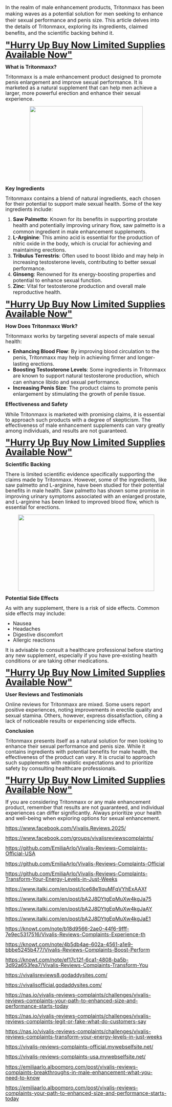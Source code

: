 <p><span style="font-size: 12pt;">In the realm
of male enhancement products, Tritonmaxx has been making waves as a potential
solution for men seeking to enhance their sexual performance and penis size.
This article delves into the details of Tritonmaxx, exploring its ingredients,
claimed benefits, and the scientific backing behind it.</span></p>

<p class="MsoNormal"><b><span style="font-size: 21pt; line-height: 107%;"><a href="https://nutraleafs.com/Tritonmaxx" rel="nofollow" target="_blank">"Hurry
Up Buy Now Limited Supplies Available Now"</a><o:p></o:p></span></b></p>

<p class="MsoNormal"><b><span style="font-size: 12pt; line-height: 107%;">What is
Tritonmaxx?<o:p></o:p></span></b></p>

<p class="MsoNormal"><span style="font-size: 12pt; line-height: 107%;">Tritonmaxx
is a male enhancement product designed to promote penis enlargement and improve
sexual performance. It is marketed as a natural supplement that can help men
achieve a larger, more powerful erection and enhance their sexual experience.</span></p><div class="separator" style="clear: both; text-align: center;"><a href="https://nutraleafs.com/Tritonmaxx" rel="nofollow" style="margin-left: 1em; margin-right: 1em;" target="_blank"><img border="0" data-original-height="183" data-original-width="275" height="235" src="https://blogger.googleusercontent.com/img/b/R29vZ2xl/AVvXsEheIUI-pWwt4T_kHh_T4twPp2QxqmPgFS-XvmR5HsFKUvGZ-TMNNbS588d4P2HsE5DBG10eWZAbc3EogyHqyjM9eICnZnuS3jnAdchVQ1eTshEcM94zVh-cL4VXhSiHZyZxLFp6tlLGrdVroyhHEQM5TviayBav4tDX-bCIzPcrLMKr_9CKbBfASB4XzHqR/w353-h235/Male%20Enhancement%2020.jpeg" width="353" /></a></div><o:p></o:p><p></p>

<p class="MsoNormal"><b><span style="font-size: 12pt; line-height: 107%;">Key
Ingredients<o:p></o:p></span></b></p>

<p class="MsoNormal"><span style="font-size: 12pt; line-height: 107%;">Tritonmaxx
contains a blend of natural ingredients, each chosen for their potential to
support male sexual health. Some of the key ingredients include:<o:p></o:p></span></p>

<ol start="1" style="margin-top: 0cm;" type="1">
 <li class="MsoNormal" style="mso-list: l1 level1 lfo1; tab-stops: list 36.0pt;"><b><span style="font-size: 12pt; line-height: 107%;">Saw Palmetto</span></b><span style="font-size: 12pt; line-height: 107%;">: Known for its benefits in
     supporting prostate health and potentially improving urinary flow, saw
     palmetto is a common ingredient in male enhancement supplements.<o:p></o:p></span></li>
 <li class="MsoNormal" style="mso-list: l1 level1 lfo1; tab-stops: list 36.0pt;"><b><span style="font-size: 12pt; line-height: 107%;">L-Arginine</span></b><span style="font-size: 12pt; line-height: 107%;">: This amino acid is essential
     for the production of nitric oxide in the body, which is crucial for
     achieving and maintaining erections.<o:p></o:p></span></li>
 <li class="MsoNormal" style="mso-list: l1 level1 lfo1; tab-stops: list 36.0pt;"><b><span style="font-size: 12pt; line-height: 107%;">Tribulus Terrestris</span></b><span style="font-size: 12pt; line-height: 107%;">: Often used to boost libido and
     may help in increasing testosterone levels, contributing to better sexual
     performance.<o:p></o:p></span></li>
 <li class="MsoNormal" style="mso-list: l1 level1 lfo1; tab-stops: list 36.0pt;"><b><span style="font-size: 12pt; line-height: 107%;">Ginseng</span></b><span style="font-size: 12pt; line-height: 107%;">: Renowned for its
     energy-boosting properties and potential to enhance sexual function.<o:p></o:p></span></li>
 <li class="MsoNormal" style="mso-list: l1 level1 lfo1; tab-stops: list 36.0pt;"><b><span style="font-size: 12pt; line-height: 107%;">Zinc</span></b><span style="font-size: 12pt; line-height: 107%;">: Vital for testosterone
     production and overall male reproductive health.<o:p></o:p></span></li>
</ol>

<p class="MsoNormal"><b><span style="font-size: 21pt; line-height: 29.96px;"><a href="https://nutraleafs.com/Tritonmaxx" rel="nofollow" target="_blank">"Hurry Up Buy Now Limited Supplies Available Now"</a></span></b></p><p class="MsoNormal"><b><span style="font-size: 12pt; line-height: 107%;">How Does
Tritonmaxx Work?<o:p></o:p></span></b></p>

<p class="MsoNormal"><span style="font-size: 12pt; line-height: 107%;">Tritonmaxx
works by targeting several aspects of male sexual health:<o:p></o:p></span></p>

<ul style="margin-top: 0cm;" type="disc">
 <li class="MsoNormal" style="mso-list: l2 level1 lfo2; tab-stops: list 36.0pt;"><b><span style="font-size: 12pt; line-height: 107%;">Enhancing Blood Flow</span></b><span style="font-size: 12pt; line-height: 107%;">: By improving blood circulation
     to the penis, Tritonmaxx may help in achieving firmer and longer-lasting
     erections.<o:p></o:p></span></li>
 <li class="MsoNormal" style="mso-list: l2 level1 lfo2; tab-stops: list 36.0pt;"><b><span style="font-size: 12pt; line-height: 107%;">Boosting Testosterone Levels</span></b><span style="font-size: 12pt; line-height: 107%;">: Some ingredients in Tritonmaxx
     are known to support natural testosterone production, which can enhance
     libido and sexual performance.<o:p></o:p></span></li>
 <li class="MsoNormal" style="mso-list: l2 level1 lfo2; tab-stops: list 36.0pt;"><b><span style="font-size: 12pt; line-height: 107%;">Increasing Penis Size</span></b><span style="font-size: 12pt; line-height: 107%;">: The product claims to promote
     penis enlargement by stimulating the growth of penile tissue.<o:p></o:p></span></li>
</ul>

<p class="MsoNormal"><b><span style="font-size: 12pt; line-height: 107%;">Effectiveness
and Safety<o:p></o:p></span></b></p>

<p class="MsoNormal"><span style="font-size: 12pt; line-height: 107%;">While
Tritonmaxx is marketed with promising claims, it is essential to approach such
products with a degree of skepticism. The effectiveness of male enhancement
supplements can vary greatly among individuals, and results are not guaranteed.<o:p></o:p></span></p>

<p class="MsoNormal"><b><span style="font-size: 21pt; line-height: 29.96px;"><a href="https://nutraleafs.com/Tritonmaxx" rel="nofollow" target="_blank">"Hurry Up Buy Now Limited Supplies Available Now"</a></span></b></p><p class="MsoNormal"><b><span style="font-size: 12pt; line-height: 107%;">Scientific
Backing<o:p></o:p></span></b></p>

<p class="MsoNormal"><span style="font-size: 12pt; line-height: 107%;">There is
limited scientific evidence specifically supporting the claims made by
Tritonmaxx. However, some of the ingredients, like saw palmetto and L-arginine,
have been studied for their potential benefits in male health. Saw palmetto has
shown some promise in improving urinary symptoms associated with an enlarged
prostate, and L-arginine has been linked to improved blood flow, which is
essential for erections.</span></p><div class="separator" style="clear: both; text-align: center;"><a href="https://nutraleafs.com/Tritonmaxx" rel="nofollow" style="margin-left: 1em; margin-right: 1em;" target="_blank"><img border="0" data-original-height="720" data-original-width="1280" height="239" src="https://blogger.googleusercontent.com/img/b/R29vZ2xl/AVvXsEiLUR4hpjDD00RIzIhYosRyJZ4pjGZXHZXyIAmnHUo-6ABzIP6PU8sXpdsaKjfELK17XqMQGvEH87HdH2W7CxLUwE5mvDf1rS3v5-7c0QvXkrzFmwWpmChyOQJXYsmZZRZjvq64CpYnDzmY8D-dQeNu5f4Q2jnJtoC5kNe97XIz7aggxhNceWRMJlx7am9n/w425-h239/Male%20Enhancement%2014.webp" width="425" /></a></div><o:p></o:p><p></p>

<p class="MsoNormal"><b><span style="font-size: 12pt; line-height: 107%;">Potential
Side Effects<o:p></o:p></span></b></p>

<p class="MsoNormal"><span style="font-size: 12pt; line-height: 107%;">As with any
supplement, there is a risk of side effects. Common side effects may include:<o:p></o:p></span></p>

<ul style="margin-top: 0cm;" type="disc">
 <li class="MsoNormal" style="mso-list: l0 level1 lfo3; tab-stops: list 36.0pt;"><span style="font-size: 12pt; line-height: 107%;">Nausea<o:p></o:p></span></li>
 <li class="MsoNormal" style="mso-list: l0 level1 lfo3; tab-stops: list 36.0pt;"><span style="font-size: 12pt; line-height: 107%;">Headaches<o:p></o:p></span></li>
 <li class="MsoNormal" style="mso-list: l0 level1 lfo3; tab-stops: list 36.0pt;"><span style="font-size: 12pt; line-height: 107%;">Digestive discomfort<o:p></o:p></span></li>
 <li class="MsoNormal" style="mso-list: l0 level1 lfo3; tab-stops: list 36.0pt;"><span style="font-size: 12pt; line-height: 107%;">Allergic reactions<o:p></o:p></span></li>
</ul>

<p class="MsoNormal"><span style="font-size: 12pt; line-height: 107%;">It is
advisable to consult a healthcare professional before starting any new
supplement, especially if you have pre-existing health conditions or are taking
other medications.<o:p></o:p></span></p>

<p class="MsoNormal"><b><span style="font-size: 21pt; line-height: 29.96px;"><a href="https://nutraleafs.com/Tritonmaxx" rel="nofollow" target="_blank">"Hurry Up Buy Now Limited Supplies Available Now"</a></span></b></p><p class="MsoNormal"><b><span style="font-size: 12pt; line-height: 107%;">User
Reviews and Testimonials<o:p></o:p></span></b></p>

<p class="MsoNormal"><span style="font-size: 12pt; line-height: 107%;">Online
reviews for Tritonmaxx are mixed. Some users report positive experiences,
noting improvements in erectile quality and sexual stamina. Others, however,
express dissatisfaction, citing a lack of noticeable results or experiencing
side effects.<o:p></o:p></span></p>

<p class="MsoNormal"><b><span style="font-size: 12pt; line-height: 107%;">Conclusion<o:p></o:p></span></b></p>

<p class="MsoNormal"><span style="font-size: 12pt; line-height: 107%;">Tritonmaxx
presents itself as a natural solution for men looking to enhance their sexual
performance and penis size. While it contains ingredients with potential
benefits for male health, the effectiveness of the product can vary. It is
crucial to approach such supplements with realistic expectations and to
prioritize safety by consulting healthcare professionals.<o:p></o:p></span></p>

<p class="MsoNormal"><span style="font-size: 12pt; line-height: 107%;"><b style="font-size: medium;"><span style="font-size: 21pt; line-height: 29.96px;"><a href="https://nutraleafs.com/Tritonmaxx" rel="nofollow" target="_blank">"Hurry Up Buy Now Limited Supplies Available Now"</a></span></b></span></p><p class="MsoNormal"><span style="font-size: 12pt; line-height: 107%;">If you are
considering Tritonmaxx or any male enhancement product, remember that results
are not guaranteed, and individual experiences can differ significantly. Always
prioritize your health and well-being when exploring options for sexual
enhancement.<o:p></o:p></span></p>

<p class="MsoNormal"><span style="font-size: 12pt; line-height: 107%;"><a href="https://www.facebook.com/Vivalis.Reviews.2025/">https://www.facebook.com/Vivalis.Reviews.2025/</a>
<o:p></o:p></span></p>

<p class="MsoNormal"><span style="font-size: 12pt; line-height: 107%;"><a href="https://www.facebook.com/groups/vivalisreviewscomplaints/">https://www.facebook.com/groups/vivalisreviewscomplaints/</a>
<o:p></o:p></span></p>

<p class="MsoNormal"><span style="font-size: 12pt; line-height: 107%;"><a href="https://github.com/EmiliaArlo/Vivalis-Reviews-Complaints-Official-USA">https://github.com/EmiliaArlo/Vivalis-Reviews-Complaints-Official-USA</a>
<o:p></o:p></span></p>

<p class="MsoNormal"><span style="font-size: 12pt; line-height: 107%;"><a href="https://github.com/EmiliaArlo/Vivalis-Reviews-Complaints-Official">https://github.com/EmiliaArlo/Vivalis-Reviews-Complaints-Official</a>
<o:p></o:p></span></p>

<p class="MsoNormal"><span style="font-size: 12pt; line-height: 107%;"><a href="https://github.com/EmiliaArlo/Vivalis-Reviews-Complaints-Transform-Your-Energy-Levels-in-Just-Weeks">https://github.com/EmiliaArlo/Vivalis-Reviews-Complaints-Transform-Your-Energy-Levels-in-Just-Weeks</a>
<o:p></o:p></span></p>

<p class="MsoNormal"><span style="font-size: 12pt; line-height: 107%;"><a href="https://www.italki.com/en/post/Ice68e1IquMFqVYhExAAXf">https://www.italki.com/en/post/Ice68e1IquMFqVYhExAAXf</a>
<o:p></o:p></span></p>

<p class="MsoNormal"><span style="font-size: 12pt; line-height: 107%;"><a href="https://www.italki.com/en/post/bA2J8DYtgEpMuXw4kgJa75">https://www.italki.com/en/post/bA2J8DYtgEpMuXw4kgJa75</a>
<o:p></o:p></span></p>

<p class="MsoNormal"><span style="font-size: 12pt; line-height: 107%;"><a href="https://www.italki.com/en/post/bA2J8DYtgEpMuXw4kgJaAY">https://www.italki.com/en/post/bA2J8DYtgEpMuXw4kgJaAY</a>
<o:p></o:p></span></p>

<p class="MsoNormal"><span style="font-size: 12pt; line-height: 107%;"><a href="https://www.italki.com/en/post/bA2J8DYtgEpMuXw4kgJaE1">https://www.italki.com/en/post/bA2J8DYtgEpMuXw4kgJaE1</a>
<o:p></o:p></span></p>

<p class="MsoNormal"><span style="font-size: 12pt; line-height: 107%;"><a href="https://knowt.com/note/b18d9566-2ae0-44f6-9fff-7e9ec5317516/Vivalis-Reviews-Complaints-Experience-th">https://knowt.com/note/b18d9566-2ae0-44f6-9fff-7e9ec5317516/Vivalis-Reviews-Complaints-Experience-th</a>
<o:p></o:p></span></p>

<p class="MsoNormal"><span style="font-size: 12pt; line-height: 107%;"><a href="https://knowt.com/note/4b5db4ae-602a-4561-a1e9-bbbe5245b477/Vivalis-Reviews-Complaints-Boost-Perform">https://knowt.com/note/4b5db4ae-602a-4561-a1e9-bbbe5245b477/Vivalis-Reviews-Complaints-Boost-Perform</a>
<o:p></o:p></span></p>

<p class="MsoNormal"><span style="font-size: 12pt; line-height: 107%;"><a href="https://knowt.com/note/ef17c12f-6ca1-4808-ba5b-3d92a653fea7/Vivalis-Reviews-Complaints-Transform-You">https://knowt.com/note/ef17c12f-6ca1-4808-ba5b-3d92a653fea7/Vivalis-Reviews-Complaints-Transform-You</a>
<o:p></o:p></span></p>

<p class="MsoNormal"><span style="font-size: 12pt; line-height: 107%;"><a href="https://vivalisreviews8.godaddysites.com/">https://vivalisreviews8.godaddysites.com/</a>
<o:p></o:p></span></p>

<p class="MsoNormal"><span style="font-size: 12pt; line-height: 107%;"><a href="https://vivalisofficial.godaddysites.com/">https://vivalisofficial.godaddysites.com/</a>
<o:p></o:p></span></p>

<p class="MsoNormal"><span style="font-size: 12pt; line-height: 107%;"><a href="https://nas.io/vivalis-reviews-complaints/challenges/vivalis-reviews-complaints-your-path-to-enhanced-size-and-performance-starts-today">https://nas.io/vivalis-reviews-complaints/challenges/vivalis-reviews-complaints-your-path-to-enhanced-size-and-performance-starts-today</a>
<o:p></o:p></span></p>

<p class="MsoNormal"><span style="font-size: 12pt; line-height: 107%;"><a href="https://nas.io/vivalis-reviews-complaints/challenges/vivalis-reviews-complaints-legit-or-fake-what-do-customers-say">https://nas.io/vivalis-reviews-complaints/challenges/vivalis-reviews-complaints-legit-or-fake-what-do-customers-say</a>
<o:p></o:p></span></p>

<p class="MsoNormal"><span style="font-size: 12pt; line-height: 107%;"><a href="https://nas.io/vivalis-reviews-complaints/challenges/vivalis-reviews-complaints-transform-your-energy-levels-in-just-weeks">https://nas.io/vivalis-reviews-complaints/challenges/vivalis-reviews-complaints-transform-your-energy-levels-in-just-weeks</a>
<o:p></o:p></span></p>

<p class="MsoNormal"><span style="font-size: 12pt; line-height: 107%;"><a href="https://vivalis-reviews-complaints-official.mywebselfsite.net/">https://vivalis-reviews-complaints-official.mywebselfsite.net/</a>
<o:p></o:p></span></p>

<p class="MsoNormal"><span style="font-size: 12pt; line-height: 107%;"><a href="https://vivalis-reviews-complaints-usa.mywebselfsite.net/">https://vivalis-reviews-complaints-usa.mywebselfsite.net/</a>
<o:p></o:p></span></p>

<p class="MsoNormal"><span style="font-size: 12pt; line-height: 107%;"><a href="https://emiliaarlo.alboompro.com/post/vivalis-reviews-complaints-breakthroughs-in-male-enhancement-what-you-need-to-know">https://emiliaarlo.alboompro.com/post/vivalis-reviews-complaints-breakthroughs-in-male-enhancement-what-you-need-to-know</a>
<o:p></o:p></span></p>

<p class="MsoNormal"><span style="font-size: 12pt; line-height: 107%;"><a href="https://emiliaarlo.alboompro.com/post/vivalis-reviews-complaints-your-path-to-enhanced-size-and-performance-starts-today">https://emiliaarlo.alboompro.com/post/vivalis-reviews-complaints-your-path-to-enhanced-size-and-performance-starts-today</a>
<o:p></o:p></span></p>
